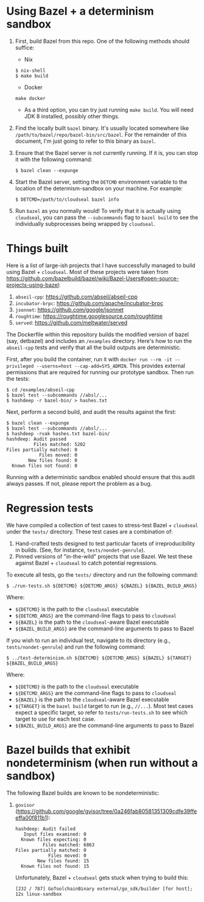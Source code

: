# Using Bazel + a determinism sandbox

1. First, build Bazel from this repo. One of the following methods should suffice:

   * Nix

   ```
   $ nix-shell
   $ make build
   ```

   * Docker

   ```
   make docker
   ```

   * As a third option, you can try just running `make build`. You will need
     JDK 8 installed, possibly other things.

2. Find the locally built `bazel` binary. It's usually located somewhere like
   `/path/to/bazel/repo/bazel-bin/src/bazel`. For the remainder of this
   document, I'm just going to refer to this binary as `bazel`.

3. Ensure that the Bazel server is not currently running. If it is, you can
   stop it with the following command:

   ```
   $ bazel clean --expunge
   ```

4. Start the Bazel server, setting the `DETCMD` environment variable to the
   location of the determism-sandbox on your machine. For example:

   ```
   $ DETCMD=/path/to/cloudseal bazel info
   ```

5. Run `bazel` as you normally would! To verify that it is actually using
   `cloudseal`, you can pass the `--subcommands` flag to `bazel build` to
   see the individually subprocesses being wrapped by `cloudseal`.

# Things built

Here is a list of large-ish projects that I have successfully managed to build
using Bazel + `cloudseal`. Most of these projects were taken from
https://github.com/bazelbuild/bazel/wiki/Bazel-Users#open-source-projects-using-bazel:

1. `abseil-cpp`: https://github.com/abseil/abseil-cpp
2. `incubator-brpc`: https://github.com/apache/incubator-brpc
3. `jsonnet`: https://github.com/google/jsonnet
4. `roughtime`: https://roughtime.googlesource.com/roughtime
5. `served`: https://github.com/meltwater/served

The Dockerfile within this repository builds the modified version of
bazel (say, detbazel) and includes an `/examples` directory. Here's
how to run the `abseil-cpp` tests and verify that all the build
outputs are deterministic.

First, after you build the container, run it with
`docker run --rm -it --privileged --userns=host --cap-add=SYS_ADMIN`.  This provides external permissions that are required for running our prototype sandbox.  Then run the tests:

```
$ cd /examples/abseil-cpp
$ bazel test --subcommands //absl/...
$ hashdeep -r bazel-bin/ > hashes.txt
```

Next, perform a second build, and audit the results against the first:

```
$ bazel clean --expunge
$ bazel test --subcommands //absl/...
$ hashdeep -rvak hashes.txt bazel-bin/
hashdeep: Audit passed
          Files matched: 5202
Files partially matched: 0
            Files moved: 0
        New files found: 0
  Known files not found: 0
```

Running with a deterministic sandbox enabled should ensure that this
audit always passes.  If not, please report the problem as a bug.

# Regression tests

We have compiled a collection of test cases to stress-test Bazel + `cloudseal`
under the `tests/` directory. These test cases are a combination of:

1. Hand-crafted tests designed to test particular facets of irreproducibility
   in builds. (See, for instance, `tests/nondet-genrule`).
2. Pinned versions of "in-the-wild" projects that use Bazel. We test these
   against Bazel + `cloudseal` to catch potential regressions.

To execute all tests, go the `tests/` directory and run the following command:

```
$ ./run-tests.sh ${DETCMD} ${DETCMD_ARGS} ${BAZEL} ${BAZEL_BUILD_ARGS}
```

Where:

* `${DETCMD}` is the path to the `cloudseal` executable
* `${DETCMD_ARGS}` are the command-line flags to pass to `cloudseal`
* `${BAZEL}` is the path to the `cloudseal`-aware Bazel executable
* `${BAZEL_BUILD_ARGS}` are the command-line arguments to pass to Bazel

If you wish to run an individual test, navigate to its directory (e.g.,
`tests/nondet-genrule`) and run the following command:

```
$ ../test-determinism.sh ${DETCMD} ${DETCMD_ARGS} ${BAZEL} ${TARGET} ${BAZEL_BUILD_ARGS}
```

Where:

* `${DETCMD}` is the path to the `cloudseal` executable
* `${DETCMD_ARGS}` are the command-line flags to pass to `cloudseal`
* `${BAZEL}` is the path to the `cloudseal`-aware Bazel executable
* `${TARGET}` is the `bazel build` target to run (e.g., `//...`). Most test
  cases expect a specific target, so refer to `tests/run-tests.sh` to see
  which target to use for each test case.
* `${BAZEL_BUILD_ARGS}` are the command-line arguments to pass to Bazel

# Bazel builds that exhibit nondeterminism (when run without a sandbox)

The following Bazel builds are known to be nondeterministic:

1. `govisor` (https://github.com/google/gvisor/tree/0a246fab80581351309cdfe39ffeeffa00f811b1):

   ```
   hashdeep: Audit failed
      Input files examined: 0
     Known files expecting: 0
             Files matched: 6863
   Files partially matched: 0
               Files moved: 0
           New files found: 15
     Known files not found: 15
   ```

   Unfortunately, Bazel + `cloudseal` gets stuck when trying to build this:

   ```
   [232 / 787] GoToolchainBinary external/go_sdk/builder [for host]; 12s linux-sandbox
   ```
